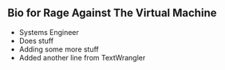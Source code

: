 ## Bio for Rage Against The Virtual Machine
- Systems Engineer
- Does stuff
- Adding some more stuff
- Added another line from TextWrangler